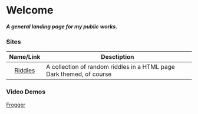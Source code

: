 # Welcome

***A general landing page for my public works.***

### Sites


|Name/Link|Desctiption|
|:----:|----|
|[Riddles](https://pitherBro.github.io/riddles)|A collection of random riddles in a HTML page Dark themed, of course|


### Video Demos
[Frogger](./videos/demos/FroggerDemo.webm)
